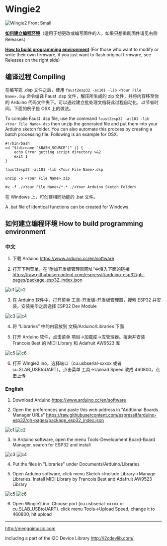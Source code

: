 # Wingie2

![Wingie2 Front Small](https://user-images.githubusercontent.com/4593629/158756306-aa6c1218-f6ec-44c0-8c54-b04b49531801.jpg)

[**如何建立编程环境**](https://github.com/mengqimusic/Wingie2#中文)（适用于想更改或编写固件的人，如果只想重刷固件请见右侧 Releases）

[**How to build programming environment**](https://github.com/mengqimusic/Wingie2#english) (For those who want to modify or write their own firmware, if you just want to flash original firmware, see Releases on the right side)

## 编译过程 Compiling

在编写完 .dsp 文件之后，使用 `faust2esp32 -ac101 -lib <Your File Name>.dsp` 命令编译 Faust .dsp 文件，解压所生成的 zip 文件，并将内容移至你的 Arduino 代码文件夹下。可以通过建立批处理文档将此过程自动化，以节省时间。下面的例子是 OSX 上的做法。

To compile Faust .dsp file, use the command `faust2esp32 -ac101 -lib <Your File Name>.dsp` then unzip the generated file and put them into your Arduino sketch folder. You can also automate this process by creating a batch processing file. Following is an example for OSX.


```
#!/bin/bash
cd "$(dirname "$BASH_SOURCE")" || {
    echo Error getting script directory >&2
    exit 1
}

faust2esp32 -ac101 -lib <Your File Name>.dsp

unzip -o <Your File Name>.zip

mv -f ./<Your File Name>/*.* ./<Your Arduino Sketch Folder>
```

在 Windows 上，可创建相同功能的 .bat 文件。

A .bat file of identical functions can be created for Windows.

## 如何建立编程环境 How to build programming environment

### 中文

1. 下载 Arduino https://www.arduino.cc/en/software

2. 打开下列菜单，在“附加开发版管理器网址“中填入下面的链接 https://raw.githubusercontent.com/espressif/arduino-esp32/gh-pages/package_esp32_index.json

![c1](https://user-images.githubusercontent.com/4593629/158773019-20344ef1-9385-4675-83df-5215cc4624f3.jpg)
![c2](https://user-images.githubusercontent.com/4593629/158773026-535a0e4e-a833-4929-b494-8c8754f4ec60.jpg)

3. 在 Arduino 软件中，打开菜单 工具-开发版-开发板管理器，搜索 ESP32 并安装。安装完毕之后选择 ESP32 Dev Module

![c3](https://user-images.githubusercontent.com/4593629/158773034-031a8ea6-4bb5-45df-b1db-b1e0d5831ea9.jpg)
![c4](https://user-images.githubusercontent.com/4593629/158773127-2696f499-18b2-4192-ad1d-3f975e0981c3.jpg)

4. 将 “Libraries” 中的内容放到 文稿/Arduino/Libraries 下面

5. 打开 Arduino 软件，点击菜单 项目->加载库->库管理器。搜索并安装 Francois Best 的 MIDI Library 和 Adafruit AW9523 库

![c5](https://user-images.githubusercontent.com/4593629/158773259-5106c61e-e7c4-4058-86ce-c3d557acafad.jpg)
![c6](https://user-images.githubusercontent.com/4593629/158773832-44c7d6b6-0509-4fd3-877c-ded94093ca39.jpg)

6. 打开 Wingie2.ino。选择端口（cu.usbserial-xxxxx 或者 cu.SLAB_USBtoUART）。点击菜单 工具->Upload Speed 改成 460800，点击上传

### English

1. Download Arduino https://www.arduino.cc/en/software

2. Open the preferences and paste this web address in "Addtional Boards Manager URLs" https://raw.githubusercontent.com/espressif/arduino-esp32/gh-pages/package_esp32_index.json

![c1](https://user-images.githubusercontent.com/4593629/158773019-20344ef1-9385-4675-83df-5215cc4624f3.jpg)
![c2](https://user-images.githubusercontent.com/4593629/158773026-535a0e4e-a833-4929-b494-8c8754f4ec60.jpg)

3. In Arduino software, open the menu Tools-Development Board-Board Manager, search for ESP32 and install

![c3](https://user-images.githubusercontent.com/4593629/158773034-031a8ea6-4bb5-45df-b1db-b1e0d5831ea9.jpg)
![c4](https://user-images.githubusercontent.com/4593629/158773127-2696f499-18b2-4192-ad1d-3f975e0981c3.jpg)

4. Put the files in "Libraries" under Documents/Arduino/Libraries

5. Open Arduino software, click menu Sketch->Include Library->Manage Libraries. Install MIDI Library by Francois Best and Adafruit AW9523 Library

![c5](https://user-images.githubusercontent.com/4593629/158773259-5106c61e-e7c4-4058-86ce-c3d557acafad.jpg)
![c6](https://user-images.githubusercontent.com/4593629/158773832-44c7d6b6-0509-4fd3-877c-ded94093ca39.jpg)

6. Open Wingie2.ino. Choose port (cu.usbserial-xxxxx or cu.SLAB_USBtoUART). click menu Tools->Upload Speed, change it to 460800, hit upload

---

http://mengqimusic.com

Including a part of the I2C Device Library http://i2cdevlib.com/

